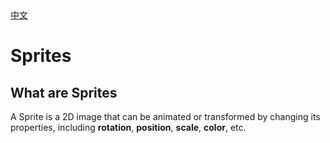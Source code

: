 <div class="langs">
  <a href="#" class="btn" onclick="toggleLanguage()">中文</a>
</div>

# Sprites

## What are Sprites
A Sprite is a 2D image that can be animated or transformed by changing its
properties, including __rotation__, __position__, __scale__, __color__, etc.
